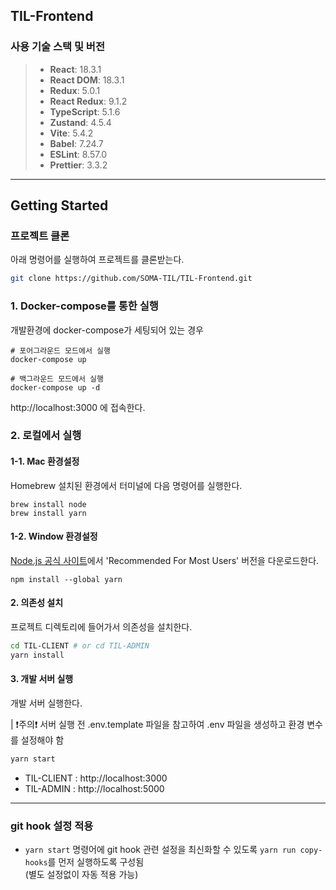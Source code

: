 ## TIL-Frontend

### 사용 기술 스택 및 버전

> - **React**: 18.3.1
> - **React DOM**: 18.3.1
> - **Redux**: 5.0.1
> - **React Redux**: 9.1.2
> - **TypeScript**: 5.1.6
> - **Zustand**: 4.5.4
> - **Vite**: 5.4.2
> - **Babel**: 7.24.7
> - **ESLint**: 8.57.0
> - **Prettier**: 3.3.2

---

## Getting Started

### 프로젝트 클론

아래 명령어를 실행하여 프로젝트를 클론받는다.

```bash
git clone https://github.com/SOMA-TIL/TIL-Frontend.git
```

### 1. Docker-compose를 통한 실행

개발환경에 docker-compose가 세팅되어 있는 경우

```
# 포어그라운드 모드에서 실행
docker-compose up

# 백그라운드 모드에서 실행
docker-compose up -d
```

http://localhost:3000 에 접속한다.

### 2. 로컬에서 실행

#### 1-1. Mac 환경설정

Homebrew 설치된 환경에서 터미널에 다음 명령어를 실행한다.

```
brew install node
brew install yarn
```

#### 1-2. Window 환경설정

[Node.js 공식 사이트](https://nodejs.org/en)에서 'Recommended For Most Users' 버전을 다운로드한다.

```
npm install --global yarn
```

#### 2. 의존성 설치

프로젝트 디렉토리에 들어가서 의존성을 설치한다.

```bash
cd TIL-CLIENT # or cd TIL-ADMIN
yarn install
```

#### 3. 개발 서버 실행

개발 서버 실행한다.

| ❗️주의❗️ 서버 실행 전 .env.template 파일을 참고하여 .env 파일을 생성하고 환경 변수를 설정해야 함

```bash
yarn start
```

- TIL-CLIENT : http://localhost:3000
- TIL-ADMIN : http://localhost:5000

---

### git hook 설정 적용

- `yarn start` 명령어에 git hook 관련 설정을 최신화할 수 있도록 `yarn run copy-hooks`를 먼저 실행하도록 구성됨  
  (별도 설정없이 자동 적용 가능)
